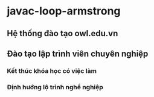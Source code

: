 # javac-loop-armstrong

## Hệ thống đào tạo owl.edu.vn

## Đào tạo lập trình viên chuyên nghiệp
### Kết thúc khóa học có việc làm
### Định hướng lộ trình nghề nghiệp
